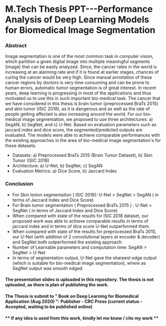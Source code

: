 # M.Tech Thesis PPT---Performance Analysis of Deep Learning Models for Biomedical Image Segmentation

### Abstract

Image segmentation is one of the most common task in computer vision, which partition a given digital image into multiple meaningful segments (image) that can be easily analyzed. Since, the cancer rates in the world is increasing at an alarming rate and if it is found at earlier stages, chances of curing the cancer would be very high. Since manual annotation of these cancer regions by doctors is very time consuming and can be prone to human errors, automatic tumor segmentation is of great interest. In recent years, deep learning is progressing in most of the applications and thus motivated us to use this in such important bio-medical task. The cancer that we have considered in this thesis is brain tumor (preprocessed BraTs 2015) and skin tumor (ISIC 2018), as it is dangerous and as well as the rate of people getting affected is also increasing around the world. For our bio-medical image segmentation, we proposed to use three architectures: a) SegAN, b) SegNet, and c) U-Net. Based on evaluation parameters such as jaccard index and dice score, the segmented/predicted outputs are evaluated. The models were able to achieve comparable performances with the existing approaches in the area of bio-medical image segmentation's for these datasets.

- Datasets: a) Preprocessed BraTs 2015 (Brain Tumor Dataset), b) Skin Tumor (ISIC 2018)
- Architecture: a) U-Net, b) SegNet, c) SegAN
- Evaluation Metrics: a) Dice Score, b) Jaccard Index

### Conclusion

- For Skin lesion segmentation ( ISIC 2018): U-Net > SegNet > SegAN ( in terms of Jaccard Index and Dice Score)
- For Brain tumor segmentation ( Preprocessed BraTs 2015 ) : U-Net > SegNet ( in terms of Jaccard Index and Dice Score)
- When compared with state of the results for ISIC 2018 dataset, our proposed work was able to achieve comparable results in terms of jaccard index and in terms of dice score U-Net outperformed them.
- When compared with state of the results for preprocessed BraTs 2015, our U-Net (with addition of 2 convolutional layers at encoder & decoder) and SegNet both outperformed the existing approach.
- Number of Learnable parameters and computation time: SegAN > SegNet > U-Net
- In terms of segmentation output, U-Net gave the sharpest edge output (which is suitable for bio-medical image segmentation), where as SegNet output was smooth edged.



#### The presentation slides is uploaded in this repository. The thesis is not uploaded, as there is plan of publishing the work.
#### The Thesis is submit to  " Book on Deep Learning for Biomedical Application (Aug 2020) ": Publisher - CRC Press (current status - Accepted, waiting to be published online)


#### ** If any idea is used from this work, kindly let me know / cite my work **
